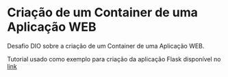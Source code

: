 # Criação de um Container de uma Aplicação WEB

Desafio DIO sobre a criação de um Container de uma Aplicação WEB.

Tutorial usado como exemplo para criação da aplicação Flask disponível no [link](https://www.linkedin.com/pulse/building-flask-application-mysql-database-using-docker-agarwal%3FtrackingId=KrZPpqLMyaGCu0v49M9roQ%253D%253D/?trackingId=KrZPpqLMyaGCu0v49M9roQ%3D%3D)